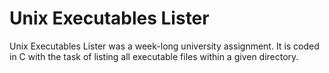 # Unix Executables Lister

Unix Executables Lister was a week-long university assignment. It is coded in C with the task of listing all executable files within a given directory.
 
